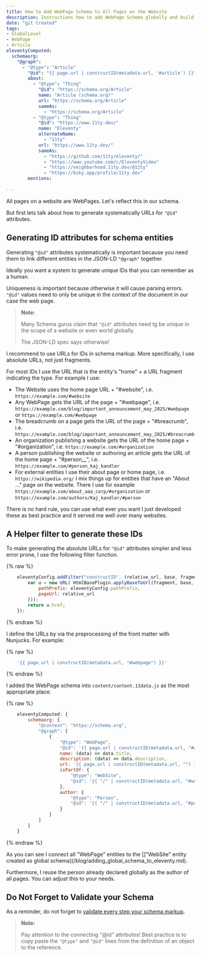 ```yaml
---
title: How to Add WebPage Schema to All Pages on the Website
description: Instructions how to add WebPage Schema globally and build a utility to construct schema '@id' URLs.
date: "git Created"
tags: 
- GlobalLevel
- WebPage
- Article
eleventyComputed:
  schemaorg:
    "@graph":
      - "@type": "Article"
        "@id": "{{ page.url | constructID(metadata.url, '#article') }}"
        about:
          - "@type": "Thing"
            "@id": "https://schema.org/Article"
            name: "Article (schema.org)"
            url: "https://schema.org/Article"
            sameAs:
              - "https://schema.org/Article"
          - "@type": "Thing"
            "@id": "https://www.11ty.dev/"
            name: "Eleventy"
            alternateName: 
              - "11ty"
            url: "https://www.11ty.dev/"
            sameAs:
              - "https://github.com/11ty/eleventy/"
              - "https://www.youtube.com/c/EleventyVideo"
              - "https://neighborhood.11ty.dev/@11ty"
              - "https://bsky.app/profile/11ty.dev"
        mentions:
                  
---
```

All pages on a website are WebPages. Let's reflect this in our schema.

But first lets talk about how to generate systematically URLs for `"@id"` attributes.

## Generating ID attributes for schema entities

Generating `"@id"` attributes systematically is important because you need them to link different entities in the JSON-LD `"@graph"` together.

Ideally you want a system to generate unique IDs that you can remember as a human.

Uniqueness is important because otherwise it will cause parsing errors. `"@id"` values need to only be unique in the context of the document in our case the web page.

> **Note:**
>
> Many Schema gurus claim that `"@id"` attributes need tg be unique in the scope of a website or even world globally. 
> 
> The JSON-LD spec says otherwise!

I recommend to use URLs for IDs in schema markup. More specifically, I use absolute URLs, not just fragments.

For most IDs I use the URL that is the entity's "home" + a URL fragment indicating the type. For example I use:

- The Website uses the home page URL + "#website", i.e. `https://example.com/#website`
- Any WebPage gets the URL of the page + "#webpage", i.e. `https://example.com/blog/important_announcement_may_2025/#webpage` or `https://example.com/#webpage`
- The breadcrumb on a page gets the URL of the page + "#breacrumb", i.e. `https://example.com/blog/important_announcement_may_2025/#breacrumb`
- An organization publishing a website gets the URL of the home page + "#organization", i.e. `https://example.com/#organization`
- A person publishing the website or authoring an article gets the URL of the home page + "#person_<first-name>_<last-name>", i.e. `https://example.com/#person_kaj_kandler`
- For external entities I use their about page or home page, i.e. `https://wikipedia.org/`
I mix things up for entities that have an "About ..." page on the website. There I use for example `https://example.com/about_aaa_corp/#organization` or `https://example.com/authors/Kaj_kandler/#person`

There is no hard rule, you can use what ever you want I just developed these as best practice and it served me well over many websites.

## A Helper filter to generate these IDs

To make generating the absolute URLs for `"@id"` attributes simpler and less error prone, I use the following filter function.

{% raw %}
```js
	eleventyConfig.addFilter("constructID", (relative_url, base, fragment) => {
		var u = new URL( HtmlBasePlugin.applyBaseToUrl(fragment, base, {
			pathPrefix: eleventyConfig.pathPrefix,
			pageUrl: relative_url
		}));
		return u.href;
	});
```
{% endraw %}

I define the URLs by via the preprocessing of the front matter with Nunjucks. For example:

{% raw %}
```js
	'{{ page.url | constructID(metadata.url, "#webpage") }}'
```
{% endraw %}

I added the WebPage schema into  `content/content.11data.js` as the most appropriate place.

{% raw %}
```js
	eleventyComputed: {
		schemaorg: {
			"@context": "https://schema.org",
			"@graph": [
				{
					"@type": "WebPage",
					"@id": '{{ page.url | constructID(metadata.url, "#webpage") }}',
					name: (data) => data.title,
					description: (data) => data.description,
					url: '{{ page.url | constructID(metadata.url, "") }}',
					isPartOf: {
						"@type": "WebSite",
						"@id": '{{ "/" | constructID(metadata.url, "#website") }}',
					},
					author: {
						"@type": "Person",
						"@id": '{{ "/" | constructID(metadata.url, "#person_kaj_kandler") }}'
					}
				}
			]
		}
	}
```
{% endraw %}

As you can see I connect all "WebPage" entities to the []"WebSite" entity created as global schema](/blog/adding_global_schema_to_eleventy.md).

Furthermore, I reuse the person already declared globally as the author of all pages. You can adjust this to your needs.

## Do Not Forget to Validate your Schema

As a reminder, do not forget to [validate every step your schema markup](/blog/tools_to_validate_schema.md).

> **Note:**
>
> Pay attention to the connecting "@id" attributes!
> Best practice is to copy paste the `"@type"` and `"@id"` lines from the definition of an object to the reference.
